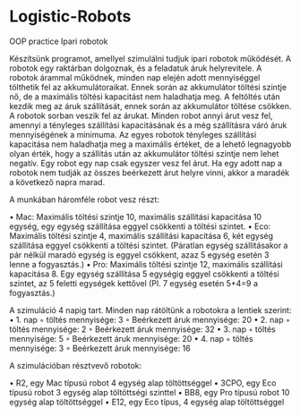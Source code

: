 # Logistic-Robots
OOP practice
Ipari robotok

Készítsünk programot, amellyel szimulálni tudjuk ipari robotok működését. A robotok egy raktárban dolgoznak, és a feladatuk áruk helyrevitele. A robotok árammal működnek, minden nap elején adott mennyiséggel tölthetik fel az akkumulátoraikat. Ennek során az akkumulátor töltési szintje nő, de a maximális töltési kapacitást nem haladhatja meg. A feltöltés után kezdik meg az áruk szállítását, ennek során az akkumulátor töltése csökken. A robotok sorban veszik fel az árukat. Minden robot annyi árut vesz fel, amennyi a tényleges szállítási kapacitásának és a még szállításra váró áruk mennyiségének a minimuma. Az egyes robotok tényleges szállítási kapacitása nem haladhatja meg a maximális értéket, de a lehető legnagyobb olyan érték, hogy a szállítás után az akkumulátor töltési szintje nem lehet negatív. Egy robot egy nap csak egyszer vesz fel árut. Ha egy adott nap a robotok nem tudják az összes beérkezett árut helyre vinni, akkor a maradék a következő napra marad.

A munkában háromféle robot vesz részt:

• Mac: Maximális töltési szintje 10, maximális szállítási kapacitása 10 egység, egy egység szállítása eggyel csökkenti a töltési szintet.
• Eco: Maximális töltési szintje 4, maximális szállítási kapacitása 6, két egység szállítása eggyel csökkenti a töltési szintet. (Páratlan egység szállításakor a pár nélkül maradó egység is eggyel csökkent, azaz 5 egység esetén 3 lenne a fogyasztás.) 
• Pro: Maximális töltési szintje 12, maximális szállítási kapacitása 8. Egy egység szállítása 5 egységig eggyel csökkenti a töltési szintet, az 5 feletti egységek kettővel (Pl. 7 egység esetén 5+4=9 a fogyasztás.) 


A szimuláció 4 napig tart. Minden nap rátöltünk a robotokra a lentiek szerint: 
• 1. nap ◦ töltés mennyisége: 3 ◦ Beérkezett áruk mennyisége: 20 
• 2. nap ◦ töltés mennyisége: 2 ◦ Beérkezett áruk mennyisége: 32 
• 3. nap ◦ töltés mennyisége: 5 ◦ Beérkezett áruk mennyisége: 20 
• 4. nap ◦ töltés mennyisége: 3 ◦ Beérkezett áruk mennyisége: 16


A szimulációban résztvevő robotok:

• R2, egy Mac típusú robot 4 egység alap töltöttséggel
• 3CPO, egy Eco típusú robot 3 egység alap töltöttségi szinttel
• BB8, egy Pro típusú robot 10 egység alap töltöttséggel
• E12, egy Eco típus, 4 egység alap töltöttséggel
